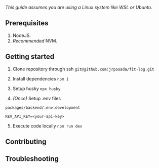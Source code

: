 _This guide assumes you are using a Linux system like WSL or Ubuntu._

## Prerequisites

1. NodeJS.
2. _Recommended_ NVM.

## Getting started

1.  Clone repository through ssh `git@github.com:jrposada/fit-log.git`

2.  Install dependencies `npm i`

3.  Setup husky `npx husky`

4. _(Once)_ Setup .env files

`packages/backend/.env.development`
```
REV_API_KEY=<your-api-key>
```

5.  Execute code locally `npm run dev`

## Contributing

## Troubleshooting


